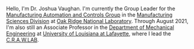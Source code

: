 Hello, I'm Dr. Joshua Vaughan. I'm currently the Group Leader for the [Manufacturing Automation and Controls Group](https://www.ornl.gov/group/manufacturing-automation-and-controls) in the [Manufacturing Sciences Division](https://www.ornl.gov/division/manufacturing-science) at [Oak Ridge National Laboratory](https://ornl.gov). Through August 2021, I'm also still an Associate Professor in the [Department of Mechanical Engineering](https://mche.louisiana.edu) at [University of Louisiana at Lafayette](https://louisiana.edu), where I lead the [C.R.A.W.LAB](https://userweb.ucs.louisiana.edu/~jev9637/).